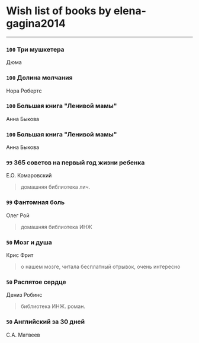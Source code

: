 # Wish list of books by elena-gagina2014
---

### `100` Три мушкетера
Дюма

### `100` Долина молчания
Нора Робертс

### `100` Большая книга "Ленивой мамы"
Анна Быкова

### `100` Большая книга "Ленивой мамы"
Анна Быкова

### `99` 365 советов на первый год жизни ребенка
Е.О. Комаровский
> домашняя библиотека лич.

### `99` Фантомная боль
Олег Рой
> домашняя библиотека ИНЖ

### `50` Мозг и душа
Крис Фрит
> о нашем мозге, читала бесплатный отрывок, очень интересно

### `50` Распятое сердце
Дениз Робинс
> библиотека ИНЖ. роман.

### `50` Английский за 30 дней
С.А. Матвеев


